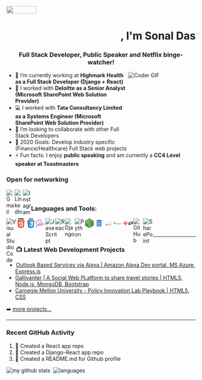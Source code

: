 <p><img aligh="left" src="https://media.giphy.com/media/26xBukhJ0i8KXADYc/giphy.gif" width="80px" height="20" /><h1 align="right">, I'm Sonal Das</h1></p>
<h3 align="center">Full Stack Developer, Public Speaker and Netflix binge-watcher!</h3>

<img src="https://media.giphy.com/media/oy83DwqHRcR1jJczV3/giphy.gif" align="right" alt="Coder GIF" width="180" height="180">

- :pill: I’m currently working at **Highmark Health as a Full Stack Developer (Django + React)**
- :money_with_wings: I worked with **Deloitte as a Senior Analyst (Microsoft SharePoint Web Solution Provider)**
- :computer: I worked with **Tata Consultancy Limited as a Systems Engineer (Microsoft SharePoint Web Solution Provider)**
- 👯 I’m looking to collaborate with other Full Stack Developers
- 🥅 2020 Goals: Develop industry specific (Finance/Healthcare) Full Stack web projects
- ⚡ Fun facts: I enjoy **public speaking** and am currently a **CC4 Level speaker at Toastmasters**


### Open for networking

[<img align="left" alt="Gmail" width="22px" src="https://cdn.jsdelivr.net/npm/simple-icons@v3/icons/gmail.svg" />][Gmail]
[<img align="left" alt="LinkedIn" width="22px" src="https://cdn.jsdelivr.net/npm/simple-icons@v3/icons/linkedin.svg" />][linkedin]
[<img align="left" alt="Instagram" width="22px" src="https://cdn.jsdelivr.net/npm/simple-icons@v3/icons/instagram.svg" />][Instagram]

<br />

### Languages and Tools:

[<img align="left" alt="Visual Studio Code" width="26px" src="https://media.giphy.com/media/SS8CV2rQdlYNLtBCiF/giphy.gif" />][LinkedIn]
[<img align="left" alt="HTML5" width="26px" src="https://raw.githubusercontent.com/github/explore/80688e429a7d4ef2fca1e82350fe8e3517d3494d/topics/html/html.png" />][LinkedIn]
[<img align="left" alt="CSS3" width="26px" src="https://raw.githubusercontent.com/github/explore/80688e429a7d4ef2fca1e82350fe8e3517d3494d/topics/css/css.png" />][LinkedIn]
[<img align="left" alt="Sass" width="26px" src="https://raw.githubusercontent.com/github/explore/80688e429a7d4ef2fca1e82350fe8e3517d3494d/topics/sass/sass.png" />][LinkedIn]
[<img align="left" alt="JavaScript" width="26px" src="https://media.giphy.com/media/ln7z2eWriiQAllfVcn/giphy.gif" />][LinkedIn]
[<img align="left" alt="React" width="26px" src="https://i.giphy.com/media/eNAsjO55tPbgaor7ma/200w.webp" />][LinkedIn]
[<img align="left" alt="Django" width="26px" src="https://cdn.worldvectorlogo.com/logos/django.svg" />][LinkedIn]
[<img align="left" alt="Python" width="26px" src="https://camo.githubusercontent.com/a3ccfae79c559d3ff0c7ece89882c93bf278d01f0d2a1d908e19497630dca49d/68747470733a2f2f692e67697068792e636f6d2f6d656469612f4c4d7439363338644f38646674416a74636f2f3230302e77656270" />][LinkedIn]
[<img align="left" alt="Node.js" width="26px" src="https://raw.githubusercontent.com/github/explore/80688e429a7d4ef2fca1e82350fe8e3517d3494d/topics/nodejs/nodejs.png" />][LinkedIn]
[<img align="left" alt="SQL" width="26px" src="https://raw.githubusercontent.com/github/explore/80688e429a7d4ef2fca1e82350fe8e3517d3494d/topics/sql/sql.png" />][LinkedIn]
[<img align="left" alt="MySQL" width="26px" src="https://raw.githubusercontent.com/github/explore/80688e429a7d4ef2fca1e82350fe8e3517d3494d/topics/mysql/mysql.png" />][LinkedIn]
[<img align="left" alt="MongoDB" width="26px" src="https://raw.githubusercontent.com/github/explore/80688e429a7d4ef2fca1e82350fe8e3517d3494d/topics/mongodb/mongodb.png" />][LinkedIn]
[<img align="left" alt="Git" width="26px" src="https://raw.githubusercontent.com/github/explore/80688e429a7d4ef2fca1e82350fe8e3517d3494d/topics/git/git.png" />][LinkedIn]
[<img align="left" alt="GitHub" width="26px" src="https://camo.githubusercontent.com/0cad3f969b0946abd0e5f16e9ed1ff78a2495a40c2bb5c6414aefd4be76505aa/68747470733a2f2f692e67697068792e636f6d2f6d656469612f4b7a4a6b7a6a676766474e355079366e6b542f3230302e77656270" />][LinkedIn]
[<img align="left" alt="SharePoint" width="26px" src="https://developer.microsoft.com/en-us/office/blogs/wp-content/uploads/2019/03/SharePoint.256x256x32-100x100.png" />][LinkedIn]

<br />
<br />

---

### 📺 Latest Web Development Projects

<!-- GITPROJECT:START -->
- [Outlook Based Services via Alexa | Amazon Alexa Dev portal, MS Azure, Express.js](https://github.com/sonal-p-das/capstone_cmu_vawe)
- [Gallivanter | A Social Web PLatform to share travel stories | HTML5, Node.js, MongoDB, Bootstrap](https://github.com/sonal-p-das/Gallivanter)
- [Carnegie Mellon University - Policy Innovation Lab Playbook | HTML5, CSS](https://github.com/sonal-p-das/policy-lab-playbook)
<!-- GITPROJECT:END -->

➡️ [more projects...](https://github.com/sonal-p-das?tab=repositories)

---

### Recent GitHub Activity

<!--START_SECTION:activity-->
1. 💪 Created a React app repo 
2. 💪 Created a Django-React app repo
3. 💪 Created a README.md for Github profile
<!--END_SECTION:activity-->

<p align="left">
<img src="https://github-readme-stats.vercel.app/api?username=sonal-p-das&show_icons=true&hide_border=true&count_private=true" alt="my github stats" width="420"/>&nbsp;
<img src="https://github-readme-stats.vercel.app/api/top-langs/?username=sonal-p-das&layout=compact&theme=buefy&hide_border=true" alt="languages" height="165">
</p>

[HighmarkLinkedIn]: http://vsCodeHero.com
[Gmail]: sonald@alumni.cmu.edu
[linkedin]: https://www.linkedin.com/in/sonalpdas/
[Instagram]: https://www.instagram.com/the_spd/
